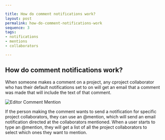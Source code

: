 ```yaml
---

title: How do comment notifications work?
layout: post
permalink: how-do-comment-notifications-work
sequence: 3
tags:
- notifications
- mentions
- collaborators

---
```


## How do comment notifications work? 
When someone makes a comment on a project, any cproject collaborator who has their default notifications set to on will get an email that a comment was made that will include the text of that comment. 

![Editor Comment Mention](https://s3.amazonaws.com/beegit-images/helpImages/editor-comment-mention.png)

If the person making the comment wants to send a notification for specific project collaborators, they can use an @mention, which will send an email notification directed at the collaborators mentioned. When a user starts to type an @mention, they will get a list of all the project collaborators to select which ones they want to mention. 

